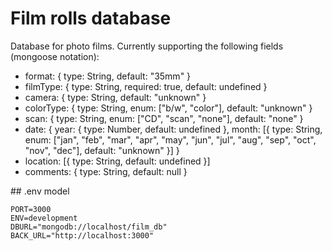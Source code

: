 # Film rolls database
Database for photo films. Currently supporting the following fields (mongoose notation):
   
   + format: { type: String, default: "35mm" }
   + filmType: { type: String, required: true, default: undefined }
   + camera: { type: String, default: "unknown" }
   + colorType: { type: String, enum: ["b/w", "color"], default: "unknown" }
   + scan: { type: String, enum: ["CD", "scan", "none"], default: "none" }
   + date: {
      year: { type: Number, default: undefined },
      month: [{ type: String, enum: ["jan", "feb", "mar", "apr", "may", "jun", "jul", "aug", "sep", "oct", "nov", "dec"], default: "unknown" }]
    }
   + location: [{ type: String, default: undefined }]
   + comments: { type: String, default: null }

   ## .env model
````
PORT=3000
ENV=development
DBURL="mongodb://localhost/film_db"
BACK_URL="http://localhost:3000"

````
